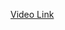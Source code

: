 <a href="https://www.youtube.com/watch?v=uML4IgLe2J8&ab_channel=SoftwareUniversity%28SoftUni%29">Video Link</a>
